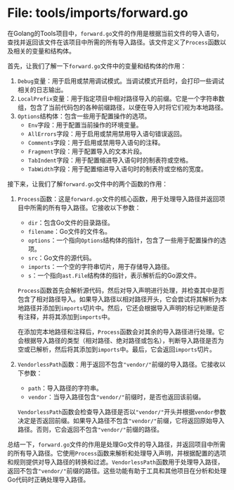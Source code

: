 # File: tools/imports/forward.go

在Golang的Tools项目中，`forward.go`文件的作用是根据当前文件的导入语句，查找并返回该文件在该项目中所需的所有导入路径。该文件定义了`Process`函数以及相关的变量和结构体。

首先，让我们了解一下`forward.go`文件中的变量和结构体的作用：

1. `Debug`变量：用于启用或禁用调试模式。当调试模式开启时，会打印一些调试相关的日志输出。
2. `LocalPrefix`变量：用于指定项目中相对路径导入的前缀。它是一个字符串数组，包含了当前代码包的各种前缀路径，以便在导入时将它们视为本地路径。
3. `Options`结构体：包含一些用于配置操作的选项。
   - `Env`字段：用于配置当前操作的环境变量。
   - `AllErrors`字段：用于启用或禁用禁用导入语句错误返回。
   - `Comments`字段：用于启用或禁用导入语句的注释。
   - `Fragment`字段：用于配置导入的文本片段。
   - `TabIndent`字段：用于配置缩进导入语句时的制表符或空格。
   - `TabWidth`字段：用于配置缩进导入语句时的制表符或空格的宽度。

接下来，让我们了解`forward.go`文件中的两个函数的作用：

1. `Process`函数：这是`forward.go`文件的核心函数，用于处理导入路径并返回项目中所需的所有导入路径。它接收以下参数：
   - `dir`：包含Go文件的目录路径。
   - `filename`：Go文件的文件名。
   - `options`：一个指向`Options`结构体的指针，包含了一些用于配置操作的选项。
   - `src`：Go文件的源代码。
   - `imports`：一个空的字符串切片，用于存储导入路径。
   - `s`：一个指向`ast.File`结构体的指针，表示解析后的Go源文件。

   `Process`函数首先会解析源代码，然后对导入声明进行处理，并检查其中是否包含了相对路径导入。如果导入路径以相对路径开头，它会尝试将其解析为本地路径并添加到`imports`切片中。然后，它还会根据导入声明的标记判断是否有注释，并将其添加到`imports`中。
   
   在添加完本地路径和注释后，`Process`函数会对其余的导入路径进行处理。它会根据导入路径的类型（相对路径、绝对路径或包名），判断导入路径是否为空或已解析，然后将其添加到`imports`中。最后，它会返回`imports`切片。

2. `VendorlessPath`函数：用于返回不包含`"vendor/"`前缀的导入路径。它接收以下参数：
   - `path`：导入路径的字符串。
   - `vendor`：当导入路径包含`"vendor/"`前缀时，是否也返回该前缀。

   `VendorlessPath`函数会检查导入路径是否以`"vendor/"`开头并根据`vendor`参数决定是否返回前缀。如果导入路径不包含`"vendor/"`前缀，它将返回原始导入路径。否则，它会返回不包含`"vendor/"`前缀的路径。

总结一下，`forward.go`文件的作用是处理Go文件的导入路径，并返回项目中所需的所有导入路径。它使用`Process`函数来解析和处理导入声明，并根据配置的选项和规则提供对导入路径的转换和过滤。`VendorlessPath`函数用于处理导入路径，返回不包含`"vendor/"`前缀的路径。这些功能有助于工具和其他项目在分析和处理Go代码时正确处理导入路径。


